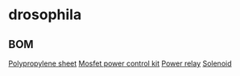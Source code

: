 # drosophila

## BOM

[Polypropylene sheet](http://www.usplastic.com/catalog/item.aspx?itemid=31849&catid=711)
[Mosfet power control kit](https://www.sparkfun.com/products/12959)
[Power relay](https://www.sparkfun.com/products/13815)
[Solenoid](https://www.amazon.com/4inch-Normally-Closed-Electric-Solenoid/dp/B00SHUDM9G/ref=sr_1_6?s=industrial&ie=UTF8&qid=1485127278&sr=1-6&keywords=solenoid+valve)
